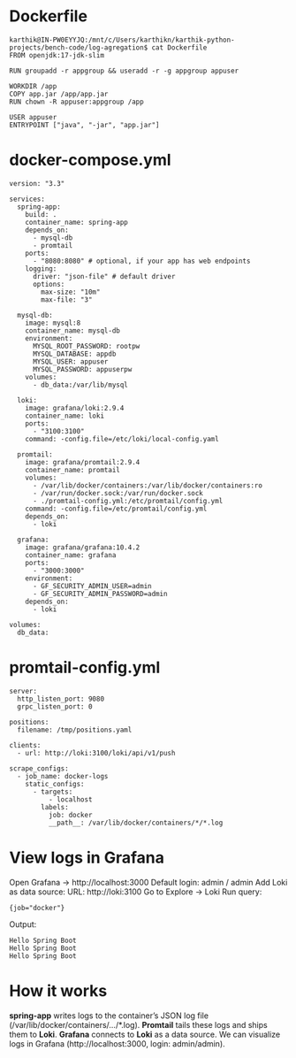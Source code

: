 # Dockerfile
```
karthik@IN-PW0EYYJQ:/mnt/c/Users/karthikn/karthik-python-projects/bench-code/log-agregation$ cat Dockerfile
FROM openjdk:17-jdk-slim

RUN groupadd -r appgroup && useradd -r -g appgroup appuser

WORKDIR /app
COPY app.jar /app/app.jar
RUN chown -R appuser:appgroup /app

USER appuser
ENTRYPOINT ["java", "-jar", "app.jar"]
```
# docker-compose.yml
```
version: "3.3"

services:
  spring-app:
    build: .
    container_name: spring-app
    depends_on:
      - mysql-db
      - promtail
    ports:
      - "8080:8080" # optional, if your app has web endpoints
    logging:
      driver: "json-file" # default driver
      options:
        max-size: "10m"
        max-file: "3"

  mysql-db:
    image: mysql:8
    container_name: mysql-db
    environment:
      MYSQL_ROOT_PASSWORD: rootpw
      MYSQL_DATABASE: appdb
      MYSQL_USER: appuser
      MYSQL_PASSWORD: appuserpw
    volumes:
      - db_data:/var/lib/mysql

  loki:
    image: grafana/loki:2.9.4
    container_name: loki
    ports:
      - "3100:3100"
    command: -config.file=/etc/loki/local-config.yaml

  promtail:
    image: grafana/promtail:2.9.4
    container_name: promtail
    volumes:
      - /var/lib/docker/containers:/var/lib/docker/containers:ro
      - /var/run/docker.sock:/var/run/docker.sock
      - ./promtail-config.yml:/etc/promtail/config.yml
    command: -config.file=/etc/promtail/config.yml
    depends_on:
      - loki

  grafana:
    image: grafana/grafana:10.4.2
    container_name: grafana
    ports:
      - "3000:3000"
    environment:
      - GF_SECURITY_ADMIN_USER=admin
      - GF_SECURITY_ADMIN_PASSWORD=admin
    depends_on:
      - loki

volumes:
  db_data:
```
# promtail-config.yml
```
server:
  http_listen_port: 9080
  grpc_listen_port: 0

positions:
  filename: /tmp/positions.yaml

clients:
  - url: http://loki:3100/loki/api/v1/push

scrape_configs:
  - job_name: docker-logs
    static_configs:
      - targets:
          - localhost
        labels:
          job: docker
          __path__: /var/lib/docker/containers/*/*.log
```

# View logs in Grafana
Open Grafana → http://localhost:3000
Default login: admin / admin
Add Loki as data source:
URL: http://loki:3100
Go to Explore → Loki
Run query:
```
{job="docker"}
```
Output:
```
Hello Spring Boot
Hello Spring Boot
Hello Spring Boot
```

# How it works
**spring-app** writes logs to the container’s JSON log file (/var/lib/docker/containers/.../*.log).
**Promtail** tails these logs and ships them to **Loki**.
**Grafana** connects to **Loki** as a data source.
We can visualize logs in Grafana (http://localhost:3000, login: admin/admin).
